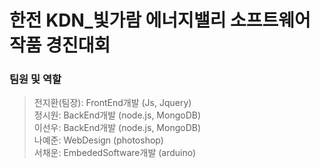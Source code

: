 # 한전 KDN_빛가람 에너지밸리 소프트웨어 작품 경진대회
<h3>팀원 및 역할</h3>

> 전지환(팀장): FrontEnd개발 (Js, Jquery) <br>
> 정시원: BackEnd개발 (node.js, MongoDB) <br>
> 이선우: BackEnd개발 (node.js, MongoDB)  <br>
> 나예준: WebDesign (photoshop)   <br>
> 서채운: EmbededSoftware개발 (arduino)  <br>
